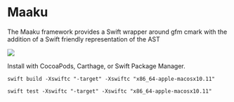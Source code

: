# Maaku
The Maaku framework provides a Swift wrapper around gfm cmark with the addition of a Swift friendly representation of the AST

[![](https://travis-ci.org/KristopherGBaker/Maaku.svg?branch=master)](https://travis-ci.org/KristopherGBaker/Maaku)

Install with CocoaPods, Carthage, or Swift Package Manager.


`swift build -Xswiftc "-target" -Xswiftc "x86_64-apple-macosx10.11"`

`swift test -Xswiftc "-target" -Xswiftc "x86_64-apple-macosx10.11"`
